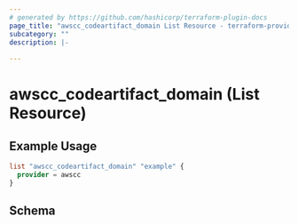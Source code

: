 ```yaml
---
# generated by https://github.com/hashicorp/terraform-plugin-docs
page_title: "awscc_codeartifact_domain List Resource - terraform-provider-awscc"
subcategory: ""
description: |-
  
---
```


# awscc_codeartifact_domain (List Resource)



## Example Usage

```terraform
list "awscc_codeartifact_domain" "example" {
  provider = awscc
}
```

<!-- schema generated by tfplugindocs -->
## Schema
